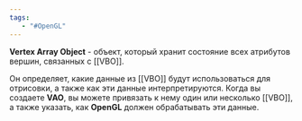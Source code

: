 ```yaml
---
tags:
   - "#OpenGL"
---
```


**Vertex Array Object** - объект, который хранит состояние всех атрибутов вершин, связанных с [[VBO]]. 

Он определяет, какие данные из [[VBO]] будут использоваться для отрисовки, а также как эти данные интерпретируются. Когда вы создаете **VAO**, вы можете привязать к нему один или несколько [[VBO]], а также указать, как **OpenGL** должен обрабатывать эти данные.